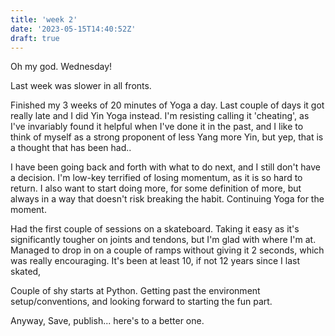 ```yaml
---
title: 'week 2'
date: '2023-05-15T14:40:52Z'
draft: true
---
```


Oh my god. Wednesday! 

Last week was slower in all fronts.

Finished my 3 weeks of 20 minutes of Yoga a day. Last couple of days it
got really late and I did Yin Yoga instead. I'm resisting calling it 'cheating',
as I've invariably found it helpful when I've done it in the past, and I like to
think of myself as a strong proponent of less Yang more Yin, but yep, that is a
thought that has been had.. 

I have been going back and forth with what to do next, and I still don't have a
decision. I'm low-key terrified of losing momentum, as it is so hard to return.
I also want to start doing more, for some definition of more, but always in a
way that doesn't risk breaking the habit. Continuing Yoga for the moment.

Had the first couple of sessions on a skateboard. Taking it easy as it's
significantly tougher on joints and tendons, but I'm glad with where I'm at.
Managed to drop in on a couple of ramps without giving it 2 seconds, which was
really encouraging. It's been at least 10, if not 12 years since I last skated,

Couple of shy starts at Python. Getting past the environment setup/conventions,
and looking forward to starting the fun part.

Anyway, Save, publish... here's to a better one.


